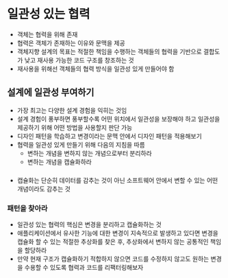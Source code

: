 # 일관성 있는 협력

- 객체는 협력을 위해 존재
- 협력은 객체가 존재하는 이유와 문맥을 제공
- 객체지향 설계의 목표는 적절한 책임을 수행하는 객체들의 협력을 기반으로 결합도가 낮고 재사용 가능한 코드 구조를 창조하는 것
- 재사용을 위해선 객체들의 협력 방식을 일관성 있게 만들어야 함

## 설계에 일관성 부여하기

- 가장 최고는 다양한 설계 경험을 익히는 것임
- 설계 경험이 풍부하면 풍부할수록 어떤 위치에서 일관성을 보장해야 하고 일관성을 제공하기 위해 어떤 방법을 사용할지 판단 가능
- 디자인 패턴을 학습하고 변경이라는 문맥 안에서 디자인 패턴을 적용해보기
- 협력을 일관성 있게 만들기 위해 다음의 지침을 따름
  - 변하는 개념을 변하지 않는 개념으로부터 분리하라
  - 변하는 개념을 캡슐화하라

###

- 캡슐화는 단순히 데이터를 감추는 것이 아닌 소프트웨어 안에서 변할 수 있는 어떤 개념이라도 감추는 것


### 패턴을 찾아라

- 일관성 있는 협력의 핵심은 변경을 분리하고 캡슐화하는 것
- 애플리케이션에서 유사한 기능에 대한 변경이 지속적으로 발생하고 있다면 변경을 캡슐화 할 수 있는 적절한 추상화를 찾은 후, 추상화에서 변하지 않는 공통적인 책임을 할당하라
- 만약 현재 구조가 캡슐화하기 적합하지 않으면 코드를 수정하지 않고도 원하는 변경을 수용할 수 있도록 협력과 코드를 리팩터링해보자